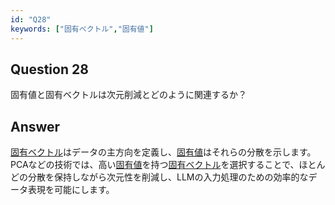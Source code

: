 ```yaml
---
id: "Q28"
keywords: ["固有ベクトル","固有値"]
---
```


## Question 28

固有値と固有ベクトルは次元削減とどのように関連するか？

## Answer

[固有ベクトル](../keypoints/固有ベクトル.md?context=ai)はデータの主方向を定義し、[固有値](../keypoints/固有値.md?context=ai)はそれらの分散を示します。PCAなどの技術では、高い[固有値](../keypoints/固有値.md?context=ai)を持つ[固有ベクトル](../keypoints/固有ベクトル.md?context=ai)を選択することで、ほとんどの分散を保持しながら次元性を削減し、LLMの入力処理のための効率的なデータ表現を可能にします。
